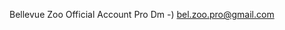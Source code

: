 Bellevue Zoo Official Account
Pro Dm -) bel.zoo.pro@gmail.com
<!---
BelZoo/BelZoo is a ✨ special ✨ repository because its `README.md` (this file) appears on your GitHub profile.
You can click the Preview link to take a look at your changes.
--->
